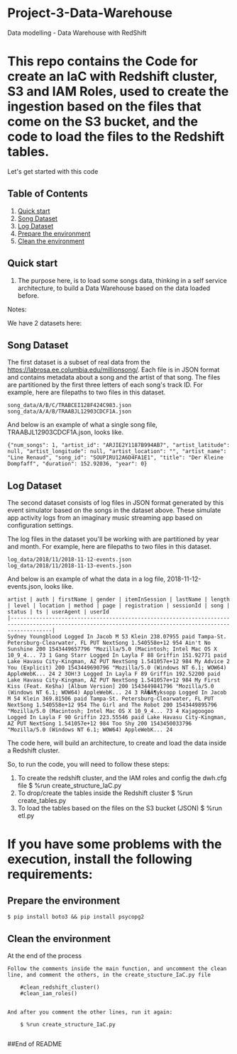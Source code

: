 # Project-3-Data-Warehouse
Data modelling - Data Warehouse with RedShift

# This repo contains the Code for create an IaC with Redshift cluster, S3 and IAM Roles, used to create the ingestion based on the files that come on the S3 bucket, and the code to load the files to the Redshift tables.

Let's get started with this code

## Table of Contents

1. [Quick start](#quick-start)
1. [Song Dataset](#Song-Dataset)
1. [Log Dataset](#Log-Dataset)
1. [Prepare the environment](#Prepare-the-environment)
1. [Clean the environment](#Clean-env)


## Quick start

1. The purpose here, is to load some songs data, thinking in a self service architecture, to build a Data Warehouse based on the data loaded before.

Notes:

We have 2 datasets here:

## Song Dataset
The first dataset is a subset of real data from the https://labrosa.ee.columbia.edu/millionsong/. Each file is in JSON format and contains metadata about a song and the artist of that song. The files are partitioned by the first three letters of each song's track ID. For example, here are filepaths to two files in this dataset.

```
song_data/A/B/C/TRABCEI128F424C983.json
song_data/A/A/B/TRAABJL12903CDCF1A.json
```

And below is an example of what a single song file, TRAABJL12903CDCF1A.json, looks like.

```
{"num_songs": 1, "artist_id": "ARJIE2Y1187B994AB7", "artist_latitude": null, "artist_longitude": null, "artist_location": "", "artist_name": "Line Renaud", "song_id": "SOUPIRU12A6D4FA1E1", "title": "Der Kleine Dompfaff", "duration": 152.92036, "year": 0}
```

## Log Dataset
The second dataset consists of log files in JSON format generated by this event simulator based on the songs in the dataset above. These simulate app activity logs from an imaginary music streaming app based on configuration settings.

The log files in the dataset you'll be working with are partitioned by year and month. For example, here are filepaths to two files in this dataset.


```
log_data/2018/11/2018-11-12-events.json
log_data/2018/11/2018-11-13-events.json
```


And below is an example of what the data in a log file, 2018-11-12-events.json, looks like.

```
artist | auth | firstName | gender | itemInSession | lastName | length | level | location | method | page | registration | sessionId | song | status | ts | userAgent | userId 
|---------------------------------------------------------------------------------------------------------------------------------------------------------|
Sydney Youngblood Logged In Jacob M 53 Klein 238.07955 paid Tampa-St. Petersburg-Clearwater, FL PUT NextSong 1.540558e+12 954 Ain't No Sunshine 200 1543449657796 "Mozilla/5.0 (Macintosh; Intel Mac OS X 10_9_4... 73 1 Gang Starr Logged In Layla F 88 Griffin 151.92771 paid Lake Havasu City-Kingman, AZ PUT NextSong 1.541057e+12 984 My Advice 2 You (Explicit) 200 1543449690796 "Mozilla/5.0 (Windows NT 6.1; WOW64) AppleWebK... 24 2 3OH!3 Logged In Layla F 89 Griffin 192.52200 paid Lake Havasu City-Kingman, AZ PUT NextSong 1.541057e+12 984 My First Kiss (Feat. Ke$ha) [Album Version] 200 1543449841796 "Mozilla/5.0 (Windows NT 6.1; WOW64) AppleWebK... 24 3 RÃ�Â¶yksopp Logged In Jacob M 54 Klein 369.81506 paid Tampa-St. Petersburg-Clearwater, FL PUT NextSong 1.540558e+12 954 The Girl and The Robot 200 1543449895796 "Mozilla/5.0 (Macintosh; Intel Mac OS X 10_9_4... 73 4 Kajagoogoo Logged In Layla F 90 Griffin 223.55546 paid Lake Havasu City-Kingman, AZ PUT NextSong 1.541057e+12 984 Too Shy 200 1543450033796 "Mozilla/5.0 (Windows NT 6.1; WOW64) AppleWebK... 24

```

The code here, will build an architecture, to create and load the data inside a Redshift cluster.

So, to run the code, you will need to follow these steps:
1) To create the redshift cluster, and the IAM roles and config the dwh.cfg file
    $ %run create_structure_IaC.py
2) To drop/create the tables inside the Redshift cluster
    $ %run create_tables.py
3)  To load the tables based on the files on the S3 bucket (JSON)
    $ %run etl.py
    
# If you have some problems with the execution, install the following requirements:

## Prepare the environment

```
$ pip install boto3 && pip install psycopg2
```

## Clean the environment

At the end of the process

```
Follow the comments inside the main function, and uncomment the clean line, and comment the others, in the create_stucture_IaC.py file

    #clean_redshift_cluster()
    #clean_iam_roles()
    
    
And after you comment the other lines, run it again:

    $ %run create_structure_IaC.py
    
```

##End of README

